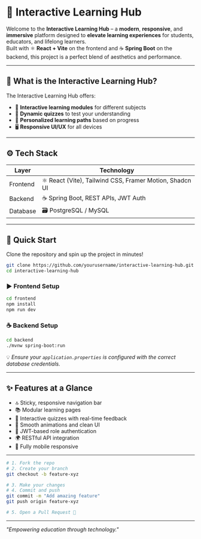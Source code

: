 # 🌟 Interactive Learning Hub

Welcome to the **Interactive Learning Hub** – a **modern**, **responsive**, and **immersive** platform designed to **elevate learning experiences** for students, educators, and lifelong learners.  
Built with ⚛️ **React + Vite** on the frontend and ☕ **Spring Boot** on the backend, this project is a perfect blend of aesthetics and performance.

---

## 🧠 What is the Interactive Learning Hub?

The Interactive Learning Hub offers:
- 📘 **Interactive learning modules** for different subjects
- 🧪 **Dynamic quizzes** to test your understanding
- 🧭 **Personalized learning paths** based on progress
- 🖥️ **Responsive UI/UX** for all devices

---

## ⚙️ Tech Stack

| Layer     | Technology           |
|-----------|----------------------|
| Frontend  | ⚛️ React (Vite), Tailwind CSS, Framer Motion, Shadcn UI |
| Backend   | ☕ Spring Boot, REST APIs, JWT Auth |
| Database  | 🗃️ PostgreSQL / MySQL |

---

## 🚀 Quick Start

Clone the repository and spin up the project in minutes!

```bash
git clone https://github.com/yourusername/interactive-learning-hub.git
cd interactive-learning-hub
```

### ▶️ Frontend Setup

```bash
cd frontend
npm install
npm run dev
```

### ☕ Backend Setup

```bash
cd backend
./mvnw spring-boot:run
```

💡 *Ensure your `application.properties` is configured with the correct database credentials.*

---

## ✨ Features at a Glance

- 🔝 Sticky, responsive navigation bar  
- 📚 Modular learning pages  
- 🧠 Interactive quizzes with real-time feedback  
- 🎨 Smooth animations and clean UI  
- 🔐 JWT-based role authentication  
- 🌍 RESTful API integration  
- 📱 Fully mobile responsive  

---

```bash
# 1. Fork the repo
# 2. Create your branch
git checkout -b feature-xyz

# 3. Make your changes
# 4. Commit and push
git commit -m "Add amazing feature"
git push origin feature-xyz

# 5. Open a Pull Request 🚀
```


---
_"Empowering education through technology."_
